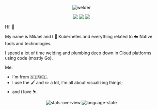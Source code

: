 <p align="center">
   <img src="https://github.com/mikejoh/mikejoh/assets/899665/09ff5ae9-a366-4e10-90bb-d0473973b835" alt="welder"/>
</p>

<p align="center">
   <img src="https://img.shields.io/badge/kubernetes-%23326ce5.svg?style=for-the-badge&logo=kubernetes&logoColor=white" />
   <img src="https://img.shields.io/badge/go-%2300ADD8.svg?style=for-the-badge&logo=go&logoColor=white" />
   <img src="https://img.shields.io/badge/Prometheus-E6522C?style=for-the-badge&logo=Prometheus&logoColor=white" />
</p>

Hi! :wave:

My name is Mikael and I 💙 Kubernetes and everything related to ☁️ Native tools and technologies. 

I spend a lot of time welding and plumbing deep down in Cloud platforms using code (mostly Go).

Me:
  - I'm from :sweden:/:poland:.
  - I use the :paintbrush: and :pencil2: a lot, i'm all about visualizing things;
  - and i love :skier:.

<p align="center">
   <img src="https://github.com/mikejoh/github-stats/blob/master/generated/overview.svg", alt="stats-overview" />
   <img src="https://github.com/mikejoh/github-stats/blob/master/generated/languages.svg", alt="language-state" />
</p>
